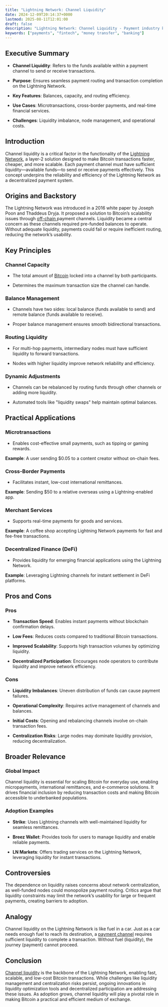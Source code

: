 ```yaml
---
title: "Lightning Network: Channel Liquidity"
date: 2024-12-09T20:14:37+0000
lastmod: 2025-08-11T12:01:00
draft: false
description: "Lightning Network: Channel Liquidity - Payment industry knowledge and insights"
keywords: ["payments", "fintech", "money transfer", "banking"]
---
```


## Executive Summary

- **Channel Liquidity**: Refers to the funds available within a payment channel to send or receive transactions.

- **Purpose**: Ensures seamless payment routing and transaction completion on the Lightning Network.

- **Key Features**: Balances, capacity, and routing efficiency.

- **Use Cases**: Microtransactions, cross-border payments, and real-time financial services.

- **Challenges**: Liquidity imbalance, node management, and operational costs.

## Introduction

Channel liquidity is a critical factor in the functionality of the [Lightning Network](https://faisalkhanllc.xyz/resources/payments-wiki/l/lightning-network/), a layer-2 solution designed to make Bitcoin transactions faster, cheaper, and more scalable. Each payment channel must have sufficient liquidity—available funds—to send or receive payments effectively. This concept underpins the reliability and efficiency of the Lightning Network as a decentralized payment system.

## Origins and Backstory

The Lightning Network was introduced in a 2016 white paper by Joseph Poon and Thaddeus Dryja. It proposed a solution to Bitcoin’s scalability issues through [off-chain ](https://faisalkhanllc.xyz/resources/payments-wiki/o/off-chain-layer/)payment channels. Liquidity became a central concern as these channels required pre-funded balances to operate. Without adequate liquidity, payments could fail or require inefficient routing, reducing the network’s usability.

## Key Principles

### Channel Capacity

- The total amount of [Bitcoin](https://faisalkhanllc.xyz/resources/payments-wiki/b/bitcoin/) locked into a channel by both participants.

- Determines the maximum transaction size the channel can handle.

### Balance Management

- Channels have two sides: local balance (funds available to send) and remote balance (funds available to receive).

- Proper balance management ensures smooth bidirectional transactions.

### Routing Liquidity

- For multi-hop payments, intermediary nodes must have sufficient liquidity to forward transactions.

- Nodes with higher liquidity improve network reliability and efficiency.

### Dynamic Adjustments

- Channels can be rebalanced by routing funds through other channels or adding more liquidity.

- Automated tools like "liquidity swaps" help maintain optimal balances.

## Practical Applications

### Microtransactions

- Enables cost-effective small payments, such as tipping or gaming rewards.

**Example**: A user sending $0.05 to a content creator without on-chain fees.

### Cross-Border Payments

- Facilitates instant, low-cost international remittances.

**Example**: Sending $50 to a relative overseas using a Lightning-enabled app.

### Merchant Services

- Supports real-time payments for goods and services.

**Example**: A coffee shop accepting Lightning Network payments for fast and fee-free transactions.

### Decentralized Finance (DeFi)

- Provides liquidity for emerging financial applications using the Lightning Network.

**Example**: Leveraging Lightning channels for instant settlement in DeFi platforms.

## Pros and Cons

### Pros

- **Transaction Speed**: Enables instant payments without blockchain confirmation delays.

- **Low Fees**: Reduces costs compared to traditional Bitcoin transactions.

- **Improved Scalability**: Supports high transaction volumes by optimizing liquidity.

- **Decentralized Participation**: Encourages node operators to contribute liquidity and improve network efficiency.

### Cons

- **Liquidity Imbalances**: Uneven distribution of funds can cause payment failures.

- **Operational Complexity**: Requires active management of channels and balances.

- **Initial Costs**: Opening and rebalancing channels involve on-chain transaction fees.

- **Centralization Risks**: Large nodes may dominate liquidity provision, reducing decentralization.

## Broader Relevance

### Global Impact

Channel liquidity is essential for scaling Bitcoin for everyday use, enabling micropayments, international remittances, and e-commerce solutions. It drives financial inclusion by reducing transaction costs and making Bitcoin accessible to underbanked populations.

### Adoption Examples

- **Strike**: Uses Lightning channels with well-maintained liquidity for seamless remittances.

- **Breez Wallet**: Provides tools for users to manage liquidity and enable reliable payments.

- **LN Markets**: Offers trading services on the Lightning Network, leveraging liquidity for instant transactions.

## Controversies

The dependence on liquidity raises concerns about network centralization, as well-funded nodes could monopolize payment routing. Critics argue that liquidity constraints may limit the network’s usability for large or frequent payments, creating barriers to adoption.

## Analogy

Channel liquidity on the Lightning Network is like fuel in a car. Just as a car needs enough fuel to reach its destination, a [payment channel](https://faisalkhanllc.xyz/resources/payments-wiki/p/payment-channel/) requires sufficient liquidity to complete a transaction. Without fuel (liquidity), the journey (payment) cannot proceed.

## Conclusion

[Channel liquidity](https://docs.lightning.engineering/lightning-network-tools/lightning-terminal/channel-liquidity) is the backbone of the Lightning Network, enabling fast, scalable, and low-cost Bitcoin transactions. While challenges like liquidity management and centralization risks persist, ongoing innovations in liquidity optimization tools and decentralized participation are addressing these issues. As adoption grows, channel liquidity will play a pivotal role in making Bitcoin a practical and efficient medium of exchange.
